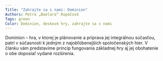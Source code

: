 ```yaml
---
Title: "Zahrajte sa s nami: Dominion"
Authors: Petra „Baelara“ Kopáčová
Tags: green
Color: Dominion, deskové hry, zahrajte sa s nami
---
```

Dominion – hra, v ktorej je plánovanie a príprava jej integrálnou súčasťou, patrí v súčasnosti k jedným z najobľúbenejších spoločenských hier. V článku vám predstavíme princíp fungovania základnej hry aj jej obohatenie o obe doposiaľ vydané rozšírenia.
